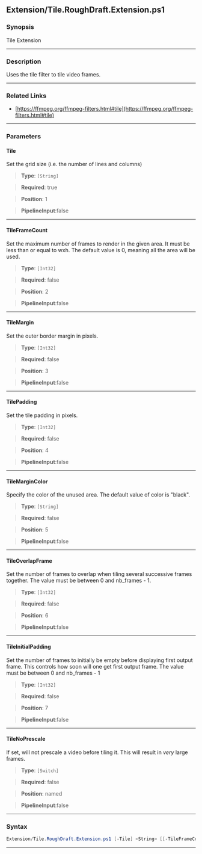 
Extension/Tile.RoughDraft.Extension.ps1
---------------------------------------
### Synopsis
Tile Extension

---
### Description

Uses the tile filter to tile video frames.

---
### Related Links
* [https://ffmpeg.org/ffmpeg-filters.html#tile](https://ffmpeg.org/ffmpeg-filters.html#tile)



---
### Parameters
#### **Tile**

Set the grid size (i.e. the number of lines and columns)



> **Type**: ```[String]```

> **Required**: true

> **Position**: 1

> **PipelineInput**:false



---
#### **TileFrameCount**

Set the maximum number of frames to render in the given area.
It must be less than or equal to wxh.
The default value is 0, meaning all the area will be used.



> **Type**: ```[Int32]```

> **Required**: false

> **Position**: 2

> **PipelineInput**:false



---
#### **TileMargin**

Set the outer border margin in pixels.



> **Type**: ```[Int32]```

> **Required**: false

> **Position**: 3

> **PipelineInput**:false



---
#### **TilePadding**

Set the tile padding in pixels.



> **Type**: ```[Int32]```

> **Required**: false

> **Position**: 4

> **PipelineInput**:false



---
#### **TileMarginColor**

Specify the color of the unused area. The default value of color is "black".



> **Type**: ```[String]```

> **Required**: false

> **Position**: 5

> **PipelineInput**:false



---
#### **TileOverlapFrame**

Set the number of frames to overlap when tiling several successive frames together. The value must be between 0 and nb_frames - 1.



> **Type**: ```[Int32]```

> **Required**: false

> **Position**: 6

> **PipelineInput**:false



---
#### **TileInitialPadding**

Set the number of frames to initially be empty before displaying first output frame.
This controls how soon will one get first output frame. The value must be between 0 and nb_frames - 1



> **Type**: ```[Int32]```

> **Required**: false

> **Position**: 7

> **PipelineInput**:false



---
#### **TileNoPrescale**

If set, will not prescale a video before tiling it.  This will result in _very_ large frames.



> **Type**: ```[Switch]```

> **Required**: false

> **Position**: named

> **PipelineInput**:false



---
### Syntax
```PowerShell
Extension/Tile.RoughDraft.Extension.ps1 [-Tile] <String> [[-TileFrameCount] <Int32>] [[-TileMargin] <Int32>] [[-TilePadding] <Int32>] [[-TileMarginColor] <String>] [[-TileOverlapFrame] <Int32>] [[-TileInitialPadding] <Int32>] [-TileNoPrescale] [<CommonParameters>]
```
---




